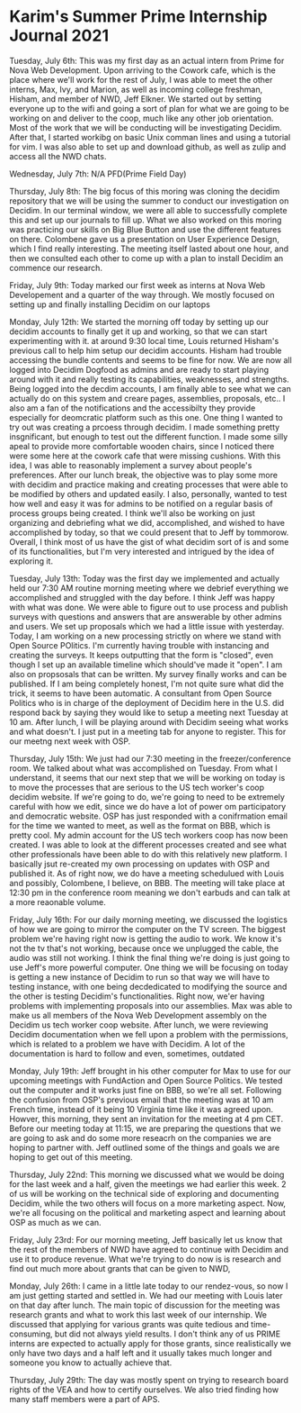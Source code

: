 
# Karim's Summer Prime Internship Journal 2021
Tuesday, July 6th: This was my first day as an actual intern from Prime for Nova Web Development. Upon arriving to the Cowork cafe, which is the place where we'll work for the rest of July, I was able to meet the other interns, Max, Ivy, and Marion, as well as incoming college freshman, Hisham, and member of NWD, Jeff Elkner. We started out by setting everyone up to the wifi and going a sort of plan for what we are going to be working on and deliver to the coop, much like any other job orientation. Most of the work that we will be conducting will be investigating Decidim. After that, I started workibg on basic Unix comman lines and using a tutorial for vim. I was also able to set up and download github, as well as zulip and access all the NWD chats.

Wednesday, July 7th: N/A PFD(Prime Field Day)

Thursday, July 8th: The big focus of this moring was cloning the decidim repository that we will be using the summer to conduct our investigation on Decidim. In our terminal window, we were all able to successfully complete this and set up our journals to fill up. What we also worked on this moring was practicing our skills on Big Blue Button and use the different features on there. Colombene gave us a presentation on User Experience Design, which I find really interesting. The meeting itself lasted about one hour, and then we consulted each other to come up with a plan to install Decidim an commence our research. 

Friday, July 9th: Today marked our first week as interns at Nova Web Developement and a quarter of the way through. We mostly focused on setting up and finally installing Decidim on our laptops 

Monday, July 12th: We started the morning off today by setting up our decidim accounts to finally get it up and working, so that we can start experimenting with it. at around 9:30 local time, Louis returned Hisham's previous call to help him setup our decidim accounts. Hisham had trouble accessing the bundle contents and seems to be fine for now. We are now all logged into Decidim Dogfood as admins and are ready to start playing around with it and really testing its capabilities, weaknesses, and strengths. Being logged into the decdim accounts, I am finally able to see what we can actually do on this system and creare pages, assemblies, proposals, etc.. I also am a fan of the notifications and the accessibilty they provide especially for deomcratic platform such as this one. One thing I wanted to try out was creating a prcoess through decidim. I made something pretty insgnificant, but enough to test out the different function. I made some silly apeal to provide more comfortable wooden chairs, since I noticed there were some here at the cowork cafe that were missing cushions. With this idea, I was able to reasonably implement a survey about people's preferences. After our lunch break, the objective was to play some more with decidim and practice making and creating processes that were able to be modified by others and updated easily. I also, personally, wanted to test how well and easy it was for admins to be notified on a regular basis of process groups being created. I think we'll also be working on just organizing and debriefing what we did, accomplished, and wished to have accomplished by today, so that we could present that to Jeff by tommorow. Overall, I think most of us have the gist of what decidim sort of is and some of its functionalities, but I'm very interested and intrigued by the idea of exploring it.

Tuesday, July 13th: Today was the first day we implemented and actually held our 7:30 AM routine morning meeting where we debrief everything we accomplished and struggled with the day before. I think Jeff was happy with what was done. We were able to figure out to use process and publish surveys with questions and answers that are answerable by other admins and users. We set up proposals which we had a little issue with yesterday. Today, I am working on a new processing strictly on where we stand with Open Source POlitics. I'm currently having trouble with instancing and creating the surveys. It keeps outputting that the form is "closed", even though I set up an available timeline which should've made it "open". I am also on propsosals that can be written. My survey finally works and can be published. If I am being completely honest, I'm not quite sure what did the trick, it seems to have been automatic. A consultant from Open Source Politics who is in charge of the deployment of Decidim here in the U.S. did respond back by saying they would like to setup a meeting next Tuesday at 10 am. After lunch, I will be playing around with Decidim seeing what works and what doesn't. I just put in a meeting tab for anyone to register. This for our meetng next week with OSP.  

Thursday, July 15th: We just had our 7:30 meeting in the freezer/conference room. We talked about what was accomplished on Tuesday. From what I understand, it seems that our next step that we will be working on today is to move the processes that are serious to the US tech worker's coop decidim website. If we're going to do, we're going to need to be extremely careful with how we edit, since we do have a lot of power om participatory and democratic website. OSP has just responded with a conifrmation email for the time we wanted to meet, as well as the format on BBB, which is pretty cool. My admin account for the US tech workers coop has now been created. I was able to look at the different processes created and see what other professionals have been able to do with this relatively new platform. I basically jsut re-created my own processing on updates with OSP and published it. As of right now, we do have a meeting schedulued with Louis and possibly, Colombene, I believe, on BBB. The meeting will take place at 12:30 pm in the conference room meaning we don't earbuds and can talk at a more reaonable volume.

Friday, July 16th: For our daily morning meeting, we discussed the logistics of how we are going to mirror the computer on the TV screen. The biggest problem we're having right now is getting the audio to work. We know it's not the tv that's not working, because once we unplugged the cable, the audio was still not working. I think the final thing we're doing is just going to use Jeff's more powerful computer. One thing we will be focusing on today is getting a new instance of Decidim to run so that way we will have to testing instance, with one being decdedicated to modifying the source and the other is testing Decidim's functionalities. Right now, we'er having problems with implementing proposals into our assemblies. Max was able to make us all members of the Nova Web Development assembly on the Decidim us tech worker coop website. After lunch, we were reviewing Decidim documentation when we fell upon a problem with the permissions, which is related to a problem we have with Decidim. A lot of the documentation is hard to follow and even, sometimes, outdated

Monday, July 19th: Jeff brought in his other computer for Max to use for our upcoming meetings with FundAction and Open Source Politics. We tested out the computer and it works just fine on BBB, so we're all set. Following the confusion from OSP's previous email that the meeting was at 10 am French time, instead of it being 10 Virginia time like it was agreed upon. Howver, this morning, they sent an invitation for the meeting at 4 pm CET. Before our meeting today at 11:15, we are preparing the questions that we are going to ask and do some more reseacrh on the companies we are hoping to partner with. Jeff outlined some of the things and goals we are hoping to get out of this meeting. 

Thursday, July 22nd: This morning we discussed what we would be doing for the last week and a half, given the meetings we had earlier this week. 2 of us will be working on the technical side of exploring and documenting Decidim, while the two others will focus on a more marketing aspect. Now, we're all focusing on the political and marketing aspect and learning about OSP as much as we can. 

Friday, July 23rd: For our morning meeting, Jeff basically let us know that the rest of the members of NWD have agreed to continue with Decidim and use it to produce revenue. What we're trying to do now is is research and find out much more about grants that can be given to NWD,

Monday, July 26th: I came in a little late today to our rendez-vous, so now I am just getting started and settled in. We had our meeting with Louis later on that day after lunch. The main topic of discussion for the meeting was research grants and what to work this last week of our internship. We discussed that applying for various grants was quite tedious and time-consuming, but did not always yield results. I don't think any of us PRIME interns are expected to actually apply for those grants, since realistically we only have two days and a half left and it usually takes much longer and someone you know to actually achieve that. 

Thursday, July 29th: The day was mostly spent on trying to research board rights of the VEA and how to certify ourselves. We also tried finding how many staff members were a part of APS.
